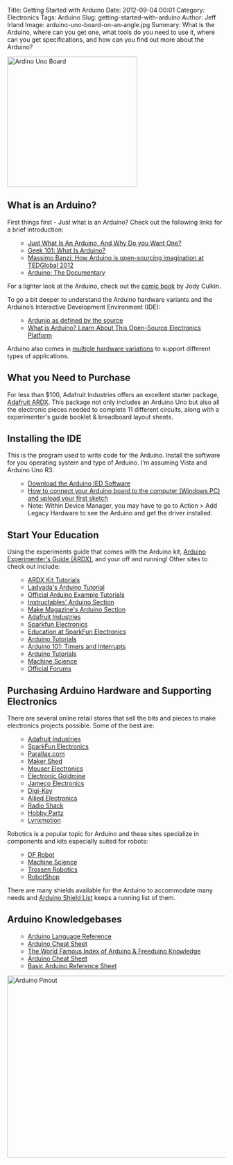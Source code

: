 Title: Getting Started with Arduino
Date: 2012-09-04 00:01
Category: Electronics
Tags: Arduino
Slug: getting-started-with-arduino
Author: Jeff Irland
Image: arduino-uno-board-on-an-angle.jpg
Summary: What is the Arduino, where can you get one, what tools do you need to use it, where can you get specifications, and how can you find out more about the Arduino?

<p><a href="http://www.arduino.cc/"><img class="alignright size-medium wp-image-384" title="Ardunio Uno Board" alt="Ardino Uno Board" src="http://jeffskinnerbox.files.wordpress.com/2012/10/arduino-uno-board-on-an-angle.jpg?w=300" width="300" height="300" /></a></p><h2>What is an Arduino?</h2><p>First things first - Just what is an Arduino? Check out the following links for a brief introduction:</p><ul><ul><li><a href="http://www.wired.com/gadgetlab/2008/04/just-what-is-an/">Just What Is An Arduino, And Why Do you Want One?</a></li><li><a href="http://www.pcworld.com/article/239454/geek_101_what_is_arduino.html">Geek 101: What Is Arduino?</a></li><li><a href="http://www.ted.com/talks/massimo_banzi_how_arduino_is_open_sourcing_imagination.html">Massimo Banzi: How Arduino is open-sourcing imagination at TEDGlobal 2012</a></li><li><a href="http://redux.com/stream/item/1909904/Arduino-The-Documentary-2010-English-HD">Arduino: The Documentary</a></li></ul></ul><p>For a lighter look at the Arduino, check out the <a href="http://arduino.cc/playground/uploads/Main/arduino_comic_v0004.pdf">comic book</a> by Jody Culkin.</p><p>To go a bit deeper to understand the Arduino hardware variants and the Arduino’s Interactive Development Environment (IDE):</p><ul><ul><li><a href="http://arduino.cc/en/Guide/Introduction">Ardunio as defined by the source</a></li><li><a href="http://www.howtogeek.com/65963/what-is-arduino/">What is Arduino? Learn About This Open-Source Electronics Platform</a></li></ul></ul><p>Arduino also comes in <a href="http://arduino.cc/hu/Main/Hardware">multiple hardware variations</a> to support different types of applications.</p><h2>What you Need to Purchase</h2><p>For less than $100, Adafruit Industries offers an excellent starter package, <a href="http://www.adafruit.com/products/170">Adafruit ARDX</a>. This package not only includes an Arduino Uno but also all the electronic pieces needed to complete 11 different circuits, along with a experimenter's guide booklet &amp; breadboard layout sheets.</p><h2>Installing the IDE</h2><p>This is the program used to write code for the Arduino. Install the software for you operating system and type of Arduino. I’m assuming Vista and Arduino Uno R3.</p><ul><ul><li><a href="http://www.arduino.cc/en/Main/Software">Download the Arduino IED Software</a></li><li><a href="http://arduino.cc/en/Guide/Windows">How to connect your Arduino board to the computer (Windows PC) and upload your first sketch</a></li><li>Note: Within Device Manager, you may have to go to Action &gt; Add Legacy Hardware to see the Arduino and get the driver installed.</li></ul></ul><h2>Start Your Education</h2><p>Using the experiments guide that comes with the Arduino kit, <a href="http://www.oomlout.com/products/ARDX/ARDX-experimenters-guide-DD.pdf">Arduino Experimenter's Guide (ARDX)</a>, and your off and running! Other sites to check out include:</p><ul><ul><li><a href="http://www.oomlout.com/a/products/ardx/">ARDX Kit Tutorials</a></li><li><a href="http://www.ladyada.net/learn/arduino/index.html">Ladyada's Arduino Tutorial</a></li><li><a href="http://arduino.cc/en/Tutorial/HomePage">Official Arduino Example Tutorials</a></li><li><a href="http://www.instructables.com/tag/type-id/category-technology/channel-arduino/">Instructables' Arduino Section</a></li><li><a href="http://makezine.com/arduino/">Make Magazine's Arduino Section</a></li><li><a href="http://www.adafruit.com/tutorials">Adafruit Industries</a></li><li><a href="http://www.sparkfun.com/tutorials">Sparkfun Electronics</a></li><li><a href="http://learn.sparkfun.com/curriculum">Education at SparkFun Electronics</a></li><li><a href="http://www.arduinotutorials.com">Arduino Tutorials</a></li><li><a href="http://letsmakerobots.com/node/28278">Arduino 101: Timers and Interrupts</a></li><li><a href="http://tronixstuff.wordpress.com/tutorials/">Arduino Tutorials</a></li><li><a href="http://guides.machinescience.org/course/view.php?id=29">Machine Science</a></li><li><a href="http://www.arduino.cc/cgi-bin/yabb2/YaBB.pl">Official Forums</a></li></ul></ul><h2>Purchasing Arduino Hardware and Supporting Electronics</h2><p>There are several online retail stores that sell the bits and pieces to make electronics projects possible. Some of the best are:</p><ul><ul><li><a href="http://www.adafruit.com/category/17">Adafruit Industries</a></li><li><a href="http://www.sparkfun.com/">SparkFun Electronics</a></li><li><a href="http://www.parallax.com/">Parallax.com</a></li><li><a href="http://www.makershed.com/category_s/211.htm">Maker Shed</a></li><li><a href="http://www.mouser.com/Arduino/">Mouser Electronics</a></li><li><a href="http://www.goldmine-elec.com/">Electronic Goldmine</a></li><li><a href="http://www.jameco.com">Jameco Electronics</a></li><li><a href="http://www.digikey.com/">Digi-Key</a></li><li><a href="http://www.alliedelec.com/">Allied Electronics</a></li><li><a href="http://www.radioshack.com/category/index.jsp?categoryId=2032058">Radio Shack</a></li><li><a href="http://www.hobbypartz.com/">Hobby Partz</a></li><li><a href="http://www.lynxmotion.com/default.aspx">Lynxmotion</a></li></ul></ul><p>Robotics is a popular topic for Arduino and these sites specialize in components and kits especially suited for robots:</p><ul><ul><li><a href="http://www.dfrobot.com/">DF Robot</a></li><li><a href="http://www.machinescience.org/">Machine Science</a></li><li><a href="http://www.trossenrobotics.com/">Trossen Robotics</a></li><li><a href="http://www.robotshop.com/">RobotShop</a></li></ul></ul><p>There are many shields available for the Arduino to accommodate many needs and <a href="http://shieldlist.org/">Arduino Shield List</a> keeps a running list of them.</p><h2>Arduino Knowledgebases</h2><ul><ul><li><a href="http://arduino.cc/en/Reference/HomePage">Arduino Language Reference</a></li><li><a href="http://dlnmh9ip6v2uc.cloudfront.net/learn/materials/8/Arduino_Cheat_Sheet.pdf">Arduino Cheat Sheet</a></li><li><a href="http://www.freeduino.org/">The World Famous Index of Arduino &amp; Freeduino Knowledge</a></li><li><a href="https://dafd4a86-a-62cb3a1a-s-sites.googlegroups.com/site/mechatronicsguy/arduinocheatsheet/Arduino%20cheat%20sheet%20v02c.png?attachauth=ANoY7cqNlrBTz55OdAqyKZbGYz82HJDLeBlGIbR3oPAe6cBuQc2wNntvNZqgY-_InrvuseNhJa7aa645ZXlgk3fgL6t-obHAcE28IqUFGv3IH8tdOzyC0UYzgTkjoaorrYTiAGi7xTBDk3Niy_E5fGs3oy3nwWHXlR5eF8B1_q83SFxMrg0x9ivR8l8alqMkxpgyJauaLXkH6zfGiADUn_8KT5M-AB5_TSm6K9fPVVX8xgbI0kTBgJjVtIyOICdf28IoYnAL_iBx&amp;attredirects=0">Arduino Cheat Sheet</a></li><li><a href="http://learn.sparkfun.com/resources/Handouts/ProtoSnap/ProtoSnap%20Handout.pdf">Basic Arduino Reference Sheet</a></li></ul></ul><p><a href="http://jeffskinnerbox.files.wordpress.com/2012/10/arduinouno_r3_pinouts.png"><img class="aligncenter size-full wp-image-386" title="ArduinoUno_R3_Pinouts" alt="Arduino Pinout" src="http://jeffskinnerbox.files.wordpress.com/2012/10/arduinouno_r3_pinouts.png" width="545" height="419" /></a></p>
